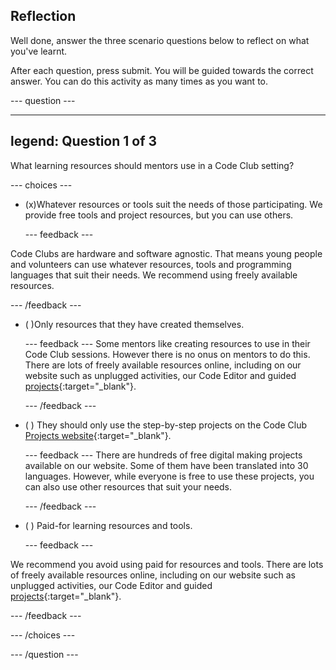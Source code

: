 ## Reflection

Well done, answer the three scenario questions below to reflect on what you've learnt.

After each question, press submit. You will be guided towards the correct answer. You can do this activity as many times as you want to.

--- question ---

---
legend: Question 1 of 3
---

What learning resources should mentors use in a Code Club setting?

--- choices ---


- (x)Whatever resources or tools suit the needs of those participating. We provide free tools and project resources, but you can use others.

  --- feedback ---

Code Clubs are hardware and software agnostic. That means young people and volunteers can use whatever resources, tools and programming languages that suit their needs. We recommend using freely available resources.

  --- /feedback ---

- ( )Only resources that they have created themselves.

  --- feedback ---
Some mentors like creating resources to use in their Code Club sessions. However there is no onus on mentors to do this. There are lots of freely available resources online, including on our website such as unplugged activities, our Code Editor and guided [projects](https://projects.raspberrypi.org/en){:target="_blank"}.  

  --- /feedback ---

- ( ) They should only use the step-by-step projects on the Code Club [Projects website](https://projects.raspberrypi.org/en){:target="_blank"}.

  --- feedback ---
There are hundreds of free digital making projects available on our website. Some of them have been translated into 30 languages. However, while everyone is free to use these projects, you can also use other resources that suit your needs.


  --- /feedback ---

- ( ) Paid-for learning resources and tools.


  --- feedback ---

We recommend you avoid using paid for resources and tools. There are lots of freely available resources online, including on our website such as unplugged activities, our Code Editor and guided [projects](https://projects.raspberrypi.org/en){:target="_blank"}.  

  --- /feedback ---

--- /choices ---

--- /question ---
